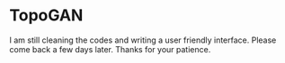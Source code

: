 # TopoGAN
I am still cleaning the codes and writing a user friendly interface.
Please come back a few days later. Thanks for your patience.
 
